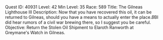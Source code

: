 Quest ID: 40931
Level: 42
Min Level: 35
Race: 589
Title: The Gilneas Lighthouse III
Description: Now that you have recovered this oil, it can be returned to Gilneas, should you have a means to actually enter the place.$B$BI did hear rumors of a civil war brewing there, so I suggest you be careful.
Objective: Return the Stolen Oil Shipment to Elaroth Ranworth at Greymane's Watch in Gilneas.
